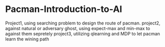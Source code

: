 # Pacman-Introduction-to-AI
Project1, using searching problem to design the route of pacman.
project2, against natural or adversary ghost, using expect-max and min-max to against them sepretely
project3, utilizing qlearning and MDP to let pacman learn the wining path

